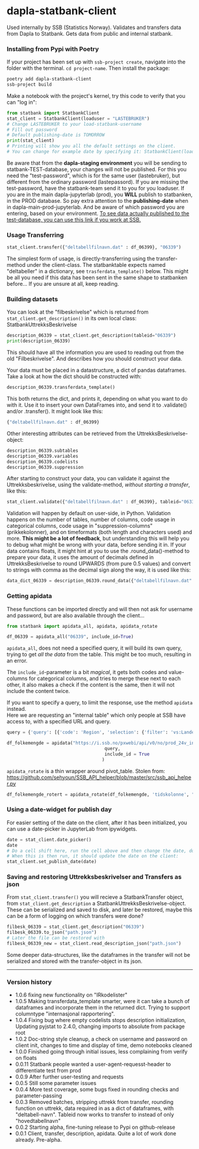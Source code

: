 # dapla-statbank-client
Used internally by SSB (Statistics Norway).
Validates and transfers data from Dapla to Statbank.
Gets data from public and internal statbank.


### Installing from Pypi with Poetry
If your project has been set up with `ssb-project create`, navigate into the folder with the terminal. `cd project-name`. Then install the package:
```bash
poetry add dapla-statbank-client
ssb-project build
```
Make a notebook with the project's kernel, try this code to verify that you can "log in":
```python
from statbank import StatbankClient
stat_client = StatbankClient(loaduser = "LASTEBRUKER")
# Change LASTEBRUKER to your load-statbank-username
# Fill out password
# Default publishing-date is TOMORROW
print(stat_client)
# Printing will show you all the default settings on the client.
# You can change for example date by specifying it: StatbankClient(loaduser = "LASTEBRUKER", date="2023-02-16")
```

Be aware that from the **dapla-staging environment** you will be sending to statbank-TEST-database, your changes will not be published. For this you need the "test-password", which is for the same user (lastebruker), but different from the ordinary password (lastepassord). If you are missing the test-password, have the statbank-team send it to you for you loaduser. If you are in the main dapla-jupyterlab (prod), you **WILL** publish to statbanken, in the PROD database. So pay extra attention to the **publishing-date** when in dapla-main-prod-jupyterlab. And be aware of which password you are entering, based on your environment. [To see data actually published to the test-database, you can use this link if you work at SSB.](https://i.test.ssb.no/pxwebi/pxweb/no/test_24v_intern/)


### Usage Transferring

```python
stat_client.transfer({"deltabellfilnavn.dat" : df_06399}, "06339")
```
The simplest form of usage, is directly-transferring using the transfer-method under the client-class. The statbanktable expects named "deltabeller" in a dictionary, see `trasferdata_template()` below. This might be all you need if this data has been sent in the same shape to statbanken before... If you are unsure at all, keep reading.


### Building datasets
You can look at the "filbeskrivelse" which is returned from `stat_client.get_description()` in its own local class: StatbankUttrekksBeskrivelse
```python
description_06339 = stat_client.get_description(tableid="06339")
print(description_06339)
```
This should have all the information you are used to reading out from the old "Filbeskrivelse". And describes how you should construct your data.

Your data must be placed in a datastructure, a dict of pandas dataframes. Take a look at how the dict should be constructed with:
```python
description_06339.transferdata_template()
```
This both returns the dict, and prints it, depending on what you want to do with it. Use it to insert your own DataFrames into, and send it to .validate() and/or .transfer(). It might look like this:
```python
{"deltabellfilnavn.dat" : df_06399}
```

Other interesting attributes can be retrieved from the UttrekksBeskrivelse-object:
```python
description_06339.subtables
description_06339.variables
description_06339.codelists
description_06339.suppression
```

After starting to construct your data, you can validate it against the Uttrekksbeskrivelse, using the validate-method, *without starting a transfer*, like this:
```python
stat_client.validate({"deltabellfilnavn.dat" : df_06399}, tableid="06339")
```
Validation will happen by default on user-side, in Python.
Validation happens on the number of tables, number of columns, code usage in categorical columns, code usage in "suppression-columns" (prikkekolonner), and on timeformats (both length and characters used) and more.
**This might be a lot of feedback**, but understanding this will help you to debug what might be wrong with your data, before sending it in.
If your data contains floats, it might hint at you to use the .round_data()-method to prepare your data, it uses the amount of decimals defined in UttrekksBeskrivelse to round UPWARDS (from pure 0.5 values) and convert to strings with comma as the decimal sign along the way, it is used like this:
```python
data_dict_06339 = description_06339.round_data({"deltabellfilnavn.dat" : df_06399})
```




### Getting apidata

These functions can be imported directly and will then not ask for username and password, but are also available through the client...
```python
from statbank import apidata_all, apidata, apidata_rotate
```

```python
df_06339 = apidata_all("06339", include_id=True)
```
`apidata_all`, does not need a specified query, it will build its own query, trying to get *all the data* from the table. This might be too much, resulting in an error.

The `include_id`-parameter is a bit *magical*, it gets both codes and value-columns for categorical columns, and tries to merge these next to each other, it also makes a check if the content is the same, then it will not include the content twice.

If you want to specify a query, to limit the response, use the method `apidata` instead.\
Here we are requesting an "internal table" which only people at SSB have access to, with a specified URL and query.
```python
query = {'query': [{'code': 'Region', 'selection': {'filter': 'vs:Landet', 'values': ['0']}}, {'code': 'Alder', 'selection': {'filter': 'vs:AldGrupp19', 'values': ['000', '001', '002', '003', '004', '005', '006', '007', '008', '009', '010', '011', '012', '013', '014', '015', '016', '017', '018', '019', '020', '021', '022', '023', '024', '025', '026', '027', '028', '029', '030', '031', '032', '033', '034', '035', '036', '037', '038', '039', '040', '041', '042', '043', '044', '045', '046', '047', '048', '049', '050', '051', '052', '053', '054', '055', '056', '057', '058', '059', '060', '061', '062', '063', '064', '065', '066', '067', '068', '069', '070', '071', '072', '073', '074', '075', '076', '077', '078', '079', '080', '081', '082', '083', '084', '085', '086', '087', '088', '089', '090', '091', '092', '093', '094', '095', '096', '097', '098', '099', '100', '101', '102', '103', '104', '105', '106', '107', '108', '109', '110', '111', '112', '113', '114', '115', '116', '117', '118', '119+']}}, {'code': 'Statsbrgskap', 'selection': {'filter': 'vs:Statsborgerskap', 'values': ['000']}}, {'code': 'Tid', 'selection': {'filter': 'item', 'values': ['2022']}}], 'response': {'format': 'json-stat2'}}

df_folkemengde = apidata("https://i.ssb.no/pxwebi/api/v0/no/prod_24v_intern/START/be/be01/folkemengde/Rd0002Aa",
                                     query,
                                     include_id = True
                                    )
```

`apidata_rotate` is a thin wrapper around pivot_table. Stolen from: https://github.com/sehyoun/SSB_API_helper/blob/master/src/ssb_api_helper.py
```python
df_folkemengde_rotert = apidata_rotate(df_folkemengde, 'tidskolonne', "verdikolonne")
```


### Using a date-widget for publish day
For easier setting of the date on the client, after it has been initialized, you can use a date-picker in JupyterLab from ipywidgets.
```python
date = stat_client.date_picker()
date
# Do a cell shift here, run the cell above and then change the date, dont run the cell again
# When this is then run, it should update the date on the client:
stat_client.set_publish_date(date)
```


### Saving and restoring Uttrekksbeskrivelser and Transfers as json

From `stat_client.transfer()` you will recieve a StatbankTransfer object, from `stat_client.get_description` a StatbankUttrekksBeskrivelse-object. These can be serialized and saved to disk, and later be restored, maybe this can be a form of logging on which transfers were done?

```python
filbesk_06339 = stat_client.get_description("06339")
filbesk_06339.to_json("path.json")
# Later the file can be restored with
filbesk_06339_new = stat_client.read_description_json("path.json")
```
Some deeper data-structures, like the dataframes in the transfer will not be serialized and stored with the transfer-object in its json.

---

### Version history
- 1.0.6 fixing new functionality on "IRkodelister"
- 1.0.5 Making transferdata_template smarter, were it can take a bunch of dataframes and incorporate them in the returned dict. Trying to support columntype "internasjonal rapportering".
- 1.0.4 Fixing bug where empty codelists stops description initialization, Updating pyjstat to 2.4.0, changing imports to absolute from package root
- 1.0.2 Doc-string style cleanup, a check on username and password on client init, changes to time and display of time, demo notebooks cleaned
- 1.0.0 Finished going through initial issues, less complaining from verify on floats
- 0.0.11 Statbank people wanted a user-agent-requesst-header to differentiate test from prod
- 0.0.9 After further user-testing and requests
- 0.0.5 Still some parameter issues
- 0.0.4 More test coverage, some bugs fixed in rounding checks and parameter-passing
- 0.0.3 Removed batches, stripping uttrekk from transfer, rounding function on uttrekk, data required in as a dict of dataframes, with "deltabell-navn". Tableid now works to transfer to instead of only "hovedtabellnavn"
- 0.0.2 Starting alpha, fine-tuning release to Pypi on github-release
- 0.0.1 Client, transfer, description, apidata. Quite a lot of work done already. Pre-alpha.
